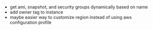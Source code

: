 - get ami, snapshot, and security groups dynamically based on name
- add owner tag to instance
- maybe easier way to customize region instead of using aws configuration profile
